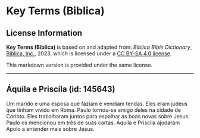 # Key Terms (Biblica)

## License Information

**Key Terms (Biblica)** is based on and adapted from: _Biblica Bible Dictionary_, [Biblica, Inc.](https://www.biblica.com/), 2023, which is licensed under a [CC BY-SA 4.0 license](https://creativecommons.org/licenses/by-sa/4.0/legalcode.en).

This markdown version is provided under the same license.



--------------------------------

## Áquila e Priscila (id: 145643)

Um marido e uma esposa que faziam e vendiam tendas. Eles eram judeus que tinham vivido em Roma. Paulo tornou\-se amigo deles na cidade de Corinto. Eles trabalharam juntos para espalhar as boas novas sobre Jesus. Paulo os mencionou em três de suas cartas. Áquila e Priscila ajudaram Apolo a entender mais sobre Jesus.


